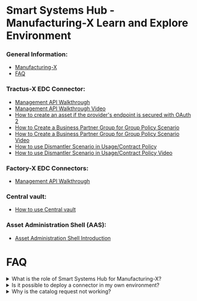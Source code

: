 # Smart Systems Hub - Manufacturing-X Learn and Explore Environment

### General Information:

- [Manufacturing-X](https://www.smart-systems-hub.de/en/manufacturing-x)
- [FAQ](#faq)

### Tractus-X EDC Connector:

- [Management API Walkthrough](Management-API-Overview.md)
- [Management API Walkthrough Video](Management-API-Overview-video.md)
- [How to create an asset if the provider's endpoint is secured with OAuth 2](How-to-work-with-oauth2-configure-endpoint.md)
- [How to Create a Business Partner Group for Group Policy Scenario](How-to-use-business-partner-group.md)
- [How to Create a Business Partner Group for Group Policy Scenario Video](Business-partner-group-video.md)
- [How to use Dismantler Scenario in Usage/Contract Policy](How-to-use-Dismantler-Scenario-in-Policy.md)
- [How to use Dismantler Scenario in Usage/Contract Policy Video](Dismantler-policy-scenario-video.md)

### Factory-X EDC Connectors:

- [Management API Walkthrough](Management-API-Overview-FX-connectors.md)

### Central vault:
- [How to use Central vault](How-to-use-central-vault.md)

### Asset Administration Shell (AAS):
- [Asset Administration Shell Introduction](Asset-Administration-Shell-Introduction.md)

# FAQ

<details>
  <summary>What is the role of Smart Systems Hub for Manufacturing-X?</summary>
  Smart Systems Hub supports users with onboarding to Manufacturing-X based on the Explore & Learn environment. Learn more: <a href="https://www.smart-systems-hub.de/en/manufacturing-x">Manufacturing-X</a>.
</details>

<details>
  <summary>Is it possible to deploy a connector in my own environment?</summary>
  Yes, it's absolutely possible. Smart Systems Hub provides wallets and identities that you can use to deploy a Tractus-X EDC or a Factory-X EDC in your own environment.
</details>

<details>
  <summary>Why is the catalog request not working?</summary>
  Below are common causes and how to resolve them:

  <strong>Cause 1: Missing client secret or vault access</strong>
  <pre><code class="language-json">[
    {
      "message": "Unable to obtain credentials: Failed to fetch client secret from the vault with alias: edc-client-secret",
      "type": "BadGateway",
      "path": null,
      "invalidValue": null
    }
  ]
  </code></pre>
  Ensure the client secret exists in the vault and that the connector has permission to read it.

  <strong>Cause 2: Wrong DSP URL in the counterparty address</strong>
  <pre><code class="language-json">[
    {
      "message": "&lt;html&gt;\n&lt;head&gt;\n&lt;meta http-equiv=\"Content-Type\" content=\"text/html;charset=ISO-8859-1\"/&gt;\n&lt;title&gt;Error 404 Not Found&lt;/title&gt;\n&lt;/head&gt;\n&lt;body&gt;&lt;h2&gt;HTTP ERROR 404 Not Found&lt;/h2&gt;\n&lt;table&gt;\n&lt;tr&gt;&lt;th&gt;URI:&lt;/th&gt;&lt;td&gt;/api/v1/dsp/catalog/request&lt;/td&gt;&lt;/tr&gt;\n&lt;tr&gt;&lt;th&gt;STATUS:&lt;/th&gt;&lt;td&gt;404&lt;/td&gt;&lt;/tr&gt;\n&lt;tr&gt;&lt;th&gt;MESSAGE:&lt;/th&gt;&lt;td&gt;Not Found&lt;/td&gt;&lt;/tr&gt;\n&lt;tr&gt;&lt;th&gt;SERVLET:&lt;/th&gt;&lt;td&gt;EDC-default&lt;/td&gt;&lt;/tr&gt;\n&lt;/table&gt;\n\n&lt;/body&gt;\n&lt;/html&gt;\n",
      "type": "BadGateway",
      "path": null,
      "invalidValue": null
    }
  ]
  </code></pre>
  Verify you are using the correct DSP URL for the counterparty.

  <strong>Cause 3: BPN/DID not registered in BDRS or BDRS unavailable</strong>
  <pre><code class="language-json">[
    {
      "message": "Unable to obtain credentials: Empty optional",
      "type": "BadGateway",
      "path": null,
      "invalidValue": null
    }
  ]
  </code></pre>
  Confirm that the BPN and its corresponding DID entry are present in the BDRS and that the BDRS service is reachable.

  You can also follow this document to make a catalog request: <a href="https://smart-systems-hub.github.io/docs/Management-API-Overview.html#:~:text=Consumer-,Catalog,-Send%20catalog%20request">How to make a catalog request</a>.
</details>